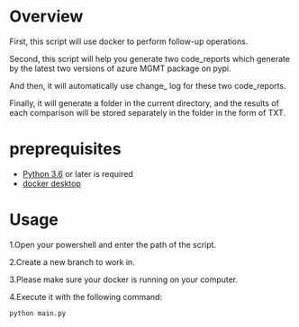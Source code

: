 # Overview
First, this script will use docker to perform follow-up operations. 

Second, this script will help you generate two code_reports which generate by the latest two versions of azure MGMT package on pypi.

And then, it will automatically use change_ log for these two code_reports.

Finally, it will generate a folder in the current directory, and the results of each comparison will be stored separately in the folder in the form of TXT.

# preprequisites
- [Python 3.6](https://www.python.org/downloads/windows/) or later is required
- [docker desktop](https://www.docker.com/get-started/)

# Usage
1.Open your powershell and enter the path of the script.

2.Create a new branch to work in.

3.Please make sure your docker is running on your computer.

4.Execute it with the following command:
```
python main.py
```
